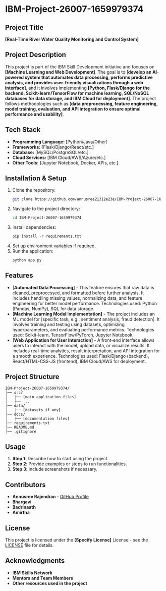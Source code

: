 # IBM-Project-26007-1659979374

## Project Title

**[Real-Time River Water Quality Monitoring and Control System]**

## Project Description

This project is part of the IBM Skill Development initiative and focuses on **[Machine Learning and Web Development]**. The goal is to **[develop an AI-powered system that automates data processing, performs predictive analysis, and provides user-friendly visualizations through a web interface]**, and it involves implementing **[Python, Flask/Django for the backend, Scikit-learn/TensorFlow for machine learning, SQL/NoSQL databases for data storage, and IBM Cloud for deployment]**. The project follows methodologies such as **[data preprocessing, feature engineering, model training, evaluation, and API integration to ensure optimal performance and usability]**.

## Tech Stack

- **Programming Language:** [Python/Java/Other]
- **Frameworks:** [Flask/Django/React/etc.]
- **Database:** [MySQL/PostgreSQL/etc.]
- **Cloud Services:** [IBM Cloud/AWS/Azure/etc.]
- **Other Tools:** [Jupyter Notebook, Docker, APIs, etc.]

## Installation & Setup

1. Clone the repository:
   ```bash
   git clone https://github.com/annusree21312e23e/IBM-Project-26007-1659979374.git
   ```
2. Navigate to the project directory:
   ```bash
   cd IBM-Project-26007-1659979374
   ```
3. Install dependencies:
   ```bash
   pip install -r requirements.txt
   ```
4. Set up environment variables if required.
5. Run the application:
   ```bash
   python app.py
   ```

## Features

- **[Automated Data Processing]** - This feature ensures that raw data is cleaned, preprocessed, and formatted before further analysis.
It includes handling missing values, normalizing data, and feature engineering for better model performance.
Technologies used: Python (Pandas, NumPy), SQL for data storage.
- **[Machine Learning Model Implementation]** - The project includes an ML model for [specific task, e.g., sentiment analysis, fraud detection].
It involves training and testing using datasets, optimizing hyperparameters, and evaluating performance metrics.
Technologies used: Scikit-learn, TensorFlow/PyTorch, Jupyter Notebook.
- **[Web Application for User Interaction]** - A front-end interface allows users to interact with the model, upload data, or visualize results.
It includes real-time analytics, result interpretation, and API integration for a smooth experience.
Technologies used: Flask/Django (backend), React/HTML-CSS-JS (frontend), IBM Cloud/AWS for deployment.

## Project Structure

```
IBM-Project-26007-1659979374/
│── src/
│   ├── [main application files]
│   ├── ...
│── data/
│   ├── [datasets if any]
│── docs/
│   ├── [documentation files]
│── requirements.txt
│── README.md
│── .gitignore
```

## Usage

1. **Step 1**: Describe how to start using the project.
2. **Step 2**: Provide examples or steps to run functionalities.
3. **Step 3**: Include screenshots if necessary.

## Contributors

- **Annusree Rajendran** - [GitHub Profile](https://github.com/annusree21312e23e)
- **Bhargavi**
- **Badrinaath**
- **Amirtha**

## License

This project is licensed under the **[Specify License]** License - see the [LICENSE](LICENSE) file for details.

## Acknowledgments

- **IBM Skills Network**
- **Mentors and Team Members**
- **Other resources used in the project**
